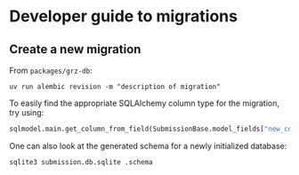 # Developer guide to migrations

## Create a new migration

From `packages/grz-db`:

```
uv run alembic revision -m "description of migration"
```

To easily find the appropriate SQLAlchemy column type for the migration, try using:

```py
sqlmodel.main.get_column_from_field(SubmissionBase.model_fields["new_column_name"])
```

One can also look at the generated schema for a newly initialized database:

```
sqlite3 submission.db.sqlite .schema
```
